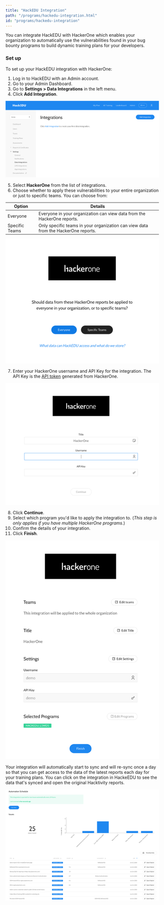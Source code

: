 ```yaml
---
title: "HackEDU Integration"
path: "/programs/hackedu-integration.html"
id: "programs/hackedu-integration"
---
```


You can integrate HackEDU with HackerOne which enables your organization to automatically use the vulnerabilities found in your bug bounty programs to build dynamic training plans for your developers.

### Set up

To set up your HackEDU integration with HackerOne:

1. Log in to HackEDU with an Admin account.
2. Go to your Admin Dashboard.
3. Go to **Settings > Data Integrations** in the left menu.
4. Click **Add Integration**.

![HackEDU integrations page](./images/hackedu-1.png)

5. Select **HackerOne** from the list of integrations.
6. Choose whether to apply these vulnerabilities to your entire organization or just to specific teams. You can choose from:

Option | Details
------ | --------
Everyone | Everyone in your organization can view data from the HackerOne reports.
Specific Teams | Only specific teams in your organization can view data from the HackerOne reports.

![Everyone vs. Select Teams page](./images/hackedu-2.png)

7. Enter your HackerOne username and API Key for the integration. The API Key is the [API token](api-tokens.html) generated from HackerOne.

![entering HackerOne fields in HackEDU setup](./images/hackedu-3.png)

8. Click **Continue**.
9. Select which program you'd like to apply the integration to. (*This step is only applies if you have multiple HackerOne programs*.)
10. Confirm the details of your integration.
11. Click **Finish**.

![final page of integration setup](./images/hackedu-4.png)

Your integration will automatically start to sync and will re-sync once a day so that you can get access to the data of the latest reports each day for your training plans. You can click on the integration in HackeEDU to see the data that's synced and open the original Hacktivity reports.

![HackEDU HackerOne integration within HackEDU](./images/hackedu-5.png)
